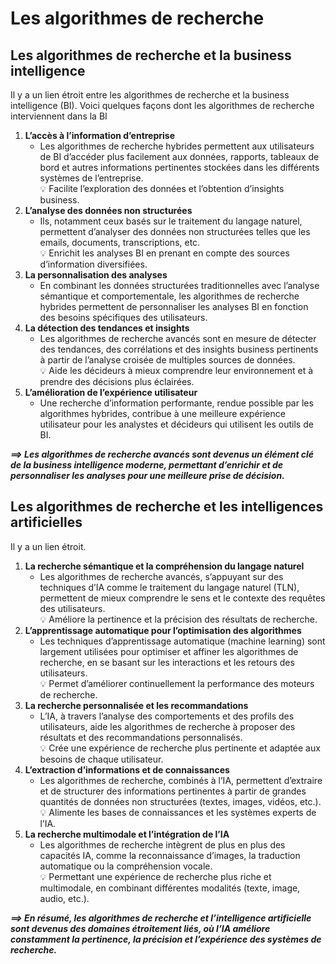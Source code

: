 # **Les algorithmes de recherche**
## **Les algorithmes de recherche et la business intelligence**
Il y a un lien étroit entre les algorithmes de recherche et la business intelligence (BI). Voici quelques façons dont les algorithmes de recherche interviennent dans la BI
1. **L’accès à l’information d’entreprise**
    * Les algorithmes de recherche hybrides permettent aux utilisateurs de BI d’accéder plus facilement aux données, rapports, tableaux de bord et autres informations pertinentes stockées dans les différents systèmes de l’entreprise.  
    💡 Facilite l’exploration des données et l’obtention d’insights business.
1. **L’analyse des données non structurées**
    * Ils, notamment ceux basés sur le traitement du langage naturel, permettent d’analyser des données non structurées telles que les emails, documents, transcriptions, etc.  
    💡 Enrichit les analyses BI en prenant en compte des sources d’information diversifiées.
1. **La personnalisation des analyses**
    * En combinant les données structurées traditionnelles avec l’analyse sémantique et comportementale, les algorithmes de recherche hybrides permettent de personnaliser les analyses BI en fonction des besoins spécifiques des utilisateurs.
1. **La détection des tendances et insights**
    * Les algorithmes de recherche avancés sont en mesure de détecter des tendances, des corrélations et des insights business pertinents à partir de l’analyse croisée de multiples sources de données.  
    💡 Aide les décideurs à mieux comprendre leur environnement et à prendre des décisions plus éclairées.
1. **L’amélioration de l’expérience utilisateur**
    * Une recherche d’information performante, rendue possible par les algorithmes hybrides, contribue à une meilleure expérience utilisateur pour les analystes et décideurs qui utilisent les outils de BI.

_**⟹ Les algorithmes de recherche avancés sont devenus un élément clé de la business intelligence moderne, permettant d’enrichir et de personnaliser les analyses pour une meilleure prise de décision.**_
## **Les algorithmes de recherche et les intelligences artificielles**
Il y a un lien étroit.
1. **La recherche sémantique et la compréhension du langage naturel**
    * Les algorithmes de recherche avancés, s’appuyant sur des techniques d’IA comme le traitement du langage naturel (TLN), permettent de mieux comprendre le sens et le contexte des requêtes des utilisateurs.  
    💡 Améliore la pertinence et la précision des résultats de recherche.
1. **L’apprentissage automatique pour l’optimisation des algorithmes**
    * Les techniques d’apprentissage automatique (machine learning) sont largement utilisées pour optimiser et affiner les algorithmes de recherche, en se basant sur les interactions et les retours des utilisateurs.  
    💡 Permet d’améliorer continuellement la performance des moteurs de recherche.
1. **La recherche personnalisée et les recommandations**
    * L’IA, à travers l’analyse des comportements et des profils des utilisateurs, aide les algorithmes de recherche à proposer des résultats et des recommandations personnalisés.  
    💡 Crée une expérience de recherche plus pertinente et adaptée aux besoins de chaque utilisateur.
1. **L’extraction d’informations et de connaissances**
    * Les algorithmes de recherche, combinés à l’IA, permettent d’extraire et de structurer des informations pertinentes à partir de grandes quantités de données non structurées (textes, images, vidéos, etc.).  
    💡 Alimente les bases de connaissances et les systèmes experts de l’IA.
1. **La recherche multimodale et l’intégration de l’IA**
    * Les algorithmes de recherche intègrent de plus en plus des capacités IA, comme la reconnaissance d’images, la traduction automatique ou la compréhension vocale.  
    💡 Permettant une expérience de recherche plus riche et multimodale, en combinant différentes modalités (texte, image, audio, etc.).

_**⟹ En résumé, les algorithmes de recherche et l’intelligence artificielle sont devenus des domaines étroitement liés, où l’IA améliore constamment la pertinence, la précision et l’expérience des systèmes de recherche.**_